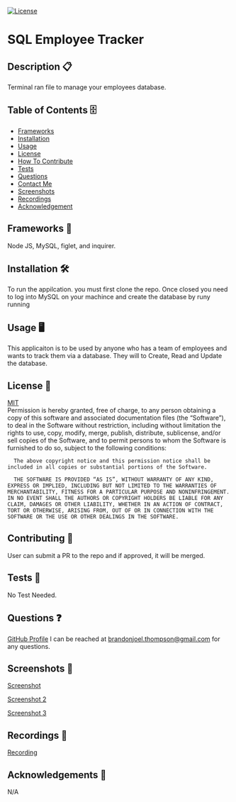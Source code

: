 
  [![License](https://img.shields.io/badge/license-MIT-green)](./LICENSE)
  # SQL Employee Tracker
  ## Description 📋 
  Terminal ran file to manage your employees database. 
  ## Table of Contents 🗄️ 
 - [Frameworks](#Frameworks)
 - [Installation](#Installation)
 - [Usage](#Usage)
 - [License](#License)
 - [How To Contribute](#HowToContribute)
 - [Tests](#Tests)
 - [Questions](#Questions)
 - [Contact Me](#ContactMe)
 - [Screenshots](#Screenshots)
 - [Recordings](#Recordings)
 - [Acknowledgement](#Acknowledgement)
  ## Frameworks 🧰
  Node JS, MySQL, figlet, and inquirer.
  ## Installation 🛠️ 
  To run the appilcation. you must first clone the repo. Once closed you need to log into MySQL on your machince and create the database by runy running
  ## Usage 🖥️ 
  This applicaiton is to be used by anyone who has a team of employees and wants to track them via a database. They will to Create, Read and Update the database. 
  ## License 🔐  
  [MIT](https://opensource.org/license/mit/)
  <br>
  Permission is hereby granted, free of charge, to any person obtaining a copy of this software and associated documentation files (the “Software”), to deal in the Software without restriction, including without limitation the rights to use, copy, modify, merge, publish, distribute, sublicense, and/or sell copies of the Software, and to permit persons to whom the Software is furnished to do so, subject to the following conditions:

      The above copyright notice and this permission notice shall be included in all copies or substantial portions of the Software.
      
      THE SOFTWARE IS PROVIDED “AS IS”, WITHOUT WARRANTY OF ANY KIND, EXPRESS OR IMPLIED, INCLUDING BUT NOT LIMITED TO THE WARRANTIES OF MERCHANTABILITY, FITNESS FOR A PARTICULAR PURPOSE AND NONINFRINGEMENT. IN NO EVENT SHALL THE AUTHORS OR COPYRIGHT HOLDERS BE LIABLE FOR ANY CLAIM, DAMAGES OR OTHER LIABILITY, WHETHER IN AN ACTION OF CONTRACT, TORT OR OTHERWISE, ARISING FROM, OUT OF OR IN CONNECTION WITH THE SOFTWARE OR THE USE OR OTHER DEALINGS IN THE SOFTWARE.
  ## Contributing 📝 
  User can submit a PR to the repo and if approved, it will be merged. 
  ## Tests 🧮
  No Test Needed.
  ## Questions ❓
  [GitHub Profile](github.com/sqweegy12/)  I can be reached at brandonjoel.thompson@gmail.com for any questions.
   ## Screenshots 📸
  <a href="https://user-images.githubusercontent.com/98428608/226710873-8bd6cdf9-0e41-49e3-b454-ae651700f976.png">Screenshot</a> 
 
  
  <a href="https://user-images.githubusercontent.com/98428608/226711286-97f51bc0-4a1a-487e-828a-251d4cfe9d5a.png">Screenshot 2</a>

  <a href="hhttps://user-images.githubusercontent.com/98428608/226711127-b7dcc574-48f4-427f-bd77-fcdaf98e42fa.pngg">Screenshot 3</a>

  ## Recordings 🎥
   <a href="https://user-images.githubusercontent.com/98428608/226710687-6bc24359-a25b-45af-b84f-a6b46649ce6f.mp4">Recording</a>

  ## Acknowledgements 🎉
  N/A